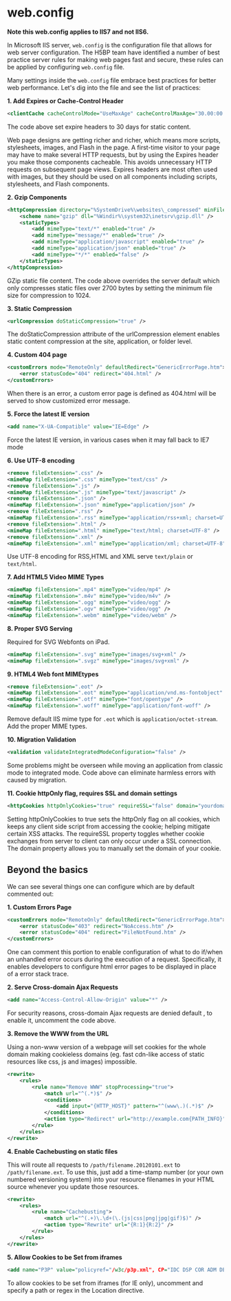 # web.config

**Note this web.config applies to IIS7 and not IIS6.**

In Microsoft IIS server, `web.config` is the configuration file that allows for
web server configuration. The H5BP team have identified a number of best
practice server rules for making web pages fast and secure, these rules can be
applied by configuring `web.config` file.

Many settings inside the `web.config` file embrace best practices for better
web performance. Let's dig into the file and see the list of practices:

**1. Add Expires or Cache-Control Header**

```xml
<clientCache cacheControlMode="UseMaxAge" cacheControlMaxAge="30.00:00:00" />
```

The code above set expire headers to 30 days for static content.

Web page designs are getting richer and richer, which means more scripts,
stylesheets, images, and Flash in the page. A first-time visitor to your page
may have to make several HTTP requests, but by using the Expires header you
make those components cacheable. This avoids unnecessary HTTP requests on
subsequent page views. Expires headers are most often used with images, but
they should be used on all components including scripts, stylesheets, and Flash
components.


**2. Gzip Components**

```xml
<httpCompression directory="%SystemDrive%\websites\_compressed" minFileSizeForComp="1024">
    <scheme name="gzip" dll="%Windir%\system32\inetsrv\gzip.dll" />
    <staticTypes>
        <add mimeType="text/*" enabled="true" />
        <add mimeType="message/*" enabled="true" />
        <add mimeType="application/javascript" enabled="true" />
        <add mimeType="application/json" enabled="true" />
        <add mimeType="*/*" enabled="false" />
    </staticTypes>
</httpCompression>
```

GZip static file content. The code above overrides the server default which
only compresses static files over 2700 bytes by setting the minimum file size
for compression to 1024.


**3. Static Compression**

```xml
<urlCompression doStaticCompression="true" />
```

The doStaticCompression attribute of the urlCompression element enables static
content compression at the site, application, or folder level.


**4. Custom 404 page**

```xml
<customErrors mode="RemoteOnly" defaultRedirect="GenericErrorPage.htm">
    <error statusCode="404" redirect="404.html" />
</customErrors>
```

When there is an error, a custom error page is defined as 404.html will be
served to show customized error message.


**5. Force the latest IE version**

```xml
<add name="X-UA-Compatible" value="IE=Edge" />
```

Force the latest IE version, in various cases when it may fall back to IE7
mode


**6. Use UTF-8 encoding**

```xml
<remove fileExtension=".css" />
<mimeMap fileExtension=".css" mimeType="text/css" />
<remove fileExtension=".js" />
<mimeMap fileExtension=".js" mimeType="text/javascript" />
<remove fileExtension=".json" />
<mimeMap fileExtension=".json" mimeType="application/json" />
<remove fileExtension=".rss" />
<mimeMap fileExtension=".rss" mimeType="application/rss+xml; charset=UTF-8" />
<remove fileExtension=".html" />
<mimeMap fileExtension=".html" mimeType="text/html; charset=UTF-8" />
<remove fileExtension=".xml" />
<mimeMap fileExtension=".xml" mimeType="application/xml; charset=UTF-8" />
```

Use UTF-8 encoding for RSS,HTML and XML serve `text/plain` or `text/html`.


**7. Add HTML5 Video MIME Types**

```xml
<mimeMap fileExtension=".mp4" mimeType="video/mp4" />
<mimeMap fileExtension=".m4v" mimeType="video/m4v" />
<mimeMap fileExtension=".ogg" mimeType="video/ogg" />
<mimeMap fileExtension=".ogv" mimeType="video/ogg" />
<mimeMap fileExtension=".webm" mimeType="video/webm" />
```


**8. Proper SVG Serving**

Required for SVG Webfonts on iPad.

```xml
<mimeMap fileExtension=".svg" mimeType="images/svg+xml" />
<mimeMap fileExtension=".svgz" mimeType="images/svg+xml" />
```


**9. HTML4 Web font MIMEtypes**

```xml
<remove fileExtension=".eot" />
<mimeMap fileExtension=".eot" mimeType="application/vnd.ms-fontobject" />
<mimeMap fileExtension=".otf" mimeType="font/opentype" />
<mimeMap fileExtension=".woff" mimeType="application/font-woff" />
```

Remove default IIS mime type for `.eot` which is `application/octet-stream`.
Add the proper MIME types.


**10. Migration Validation**

```xml
<validation validateIntegratedModeConfiguration="false" />
```

Some problems might be overseen while moving an application from classic mode
to integrated mode. Code above can eliminate harmless errors with caused by
migration.


**11. Cookie httpOnly flag, requires SSL and domain settings**

```xml
<httpCookies httpOnlyCookies="true" requireSSL="false" domain="yourdomainstring" />
```

Setting httpOnlyCookies to true sets the httpOnly flag on all cookies, which
keeps any client side script from accessing the cookie; helping mitigate
certain XSS attacks.
The requireSSL property toggles whether cookie exchanges from server to client
can only occur under a SSL connection.
The domain property allows you to manually set the domain of your cookie.


## Beyond the basics

We can see several things one can configure which are by default commented out:

**1. Custom Errors Page**

```xml
<customErrors mode="RemoteOnly" defaultRedirect="GenericErrorPage.htm">
    <error statusCode="403" redirect="NoAccess.htm" />
    <error statusCode="404" redirect="FileNotFound.htm" />
</customErrors>
```

One can comment this portion to enable configuration of what to do if/when an
unhandled error occurs during the execution of a request. Specifically, it
enables developers to configure html error pages to be displayed in place of a
error stack trace.


**2. Serve Cross-domain Ajax Requests**

```xml
<add name="Access-Control-Allow-Origin" value="*" />
```

For security reasons, cross-domain Ajax requests are denied default , to enable
it, uncomment the code above.


**3. Remove the WWW from the URL**

Using a non-www version of a webpage will set cookies for the whole domain
making cookieless domains (eg. fast cdn-like access of static resources like
css, js and images) impossible.

```xml
<rewrite>
    <rules>
        <rule name="Remove WWW" stopProcessing="true">
            <match url="^(.*)$" />
            <conditions>
                <add input="{HTTP_HOST}" pattern="^(www\.)(.*)$" />
            </conditions>
            <action type="Redirect" url="http://example.com{PATH_INFO}" redirectType="Permanent" />
        </rule>
    </rules>
</rewrite>
```


**4. Enable Cachebusting on static files**

This will route all requests to `/path/filename.20120101.ext` to
`/path/filename.ext`. To use this, just add a time-stamp number (or your own
numbered versioning system) into your resource filenames in your HTML source
whenever you update those resources.

```xml
<rewrite>
    <rules>
        <rule name="Cachebusting">
            <match url="^(.+)\.\d+(\.(js|css|png|jpg|gif)$)" />
            <action type="Rewrite" url="{R:1}{R:2}" />
        </rule>
    </rules>
</rewrite>
```


**5. Allow Cookies to be Set from iframes**

```xml
<add name="P3P" value="policyref="/w3c/p3p.xml", CP="IDC DSP COR ADM DEVi TAIi PSA PSD IVAi IVDi CONi HIS OUR IND CNT"" />
```

To allow cookies to be set from iframes (for IE only), uncomment and specify a
path or regex in the Location directive.
